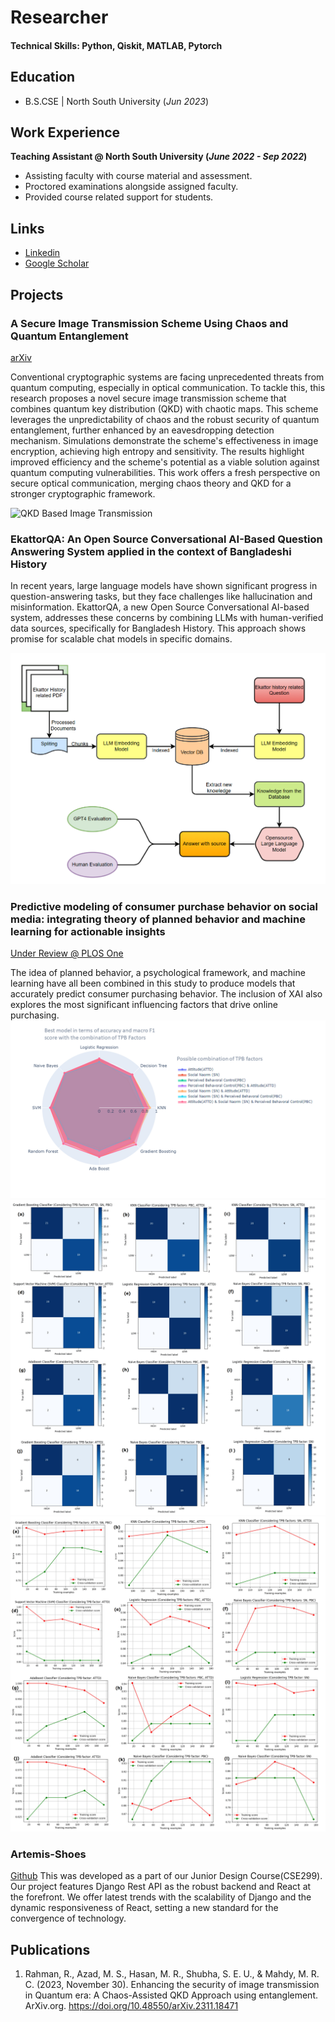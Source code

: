 # Researcher

#### Technical Skills: Python, Qiskit, MATLAB, Pytorch


## Education 			        		
- B.S.CSE | North South University (_Jun 2023_)

## Work Experience
**Teaching Assistant @ North South University (_June 2022 - Sep 2022_)**
- Assisting faculty with course material and assessment. 
- Proctored examinations alongside assigned faculty.
- Provided course related support for students.

## Links 
- [Linkedin](https://www.linkedin.com/in/raiyan78)
- [Google Scholar](https://scholar.google.com/citations?user=QrDmxHwAAAAJ&hl=en)

## Projects
### A Secure Image Transmission Scheme Using Chaos and Quantum Entanglement
[arXiv](https://arxiv.org/abs/2311.18471)


Conventional cryptographic systems are facing unprecedented threats from quantum computing, especially in optical communication. To tackle this, this research proposes a novel secure image transmission scheme that combines quantum key distribution (QKD) with chaotic maps. This scheme leverages the unpredictability of chaos and the robust security of quantum entanglement, further enhanced by an eavesdropping detection mechanism. Simulations demonstrate the scheme's effectiveness in image encryption, achieving high entropy and sensitivity. The results highlight improved efficiency and the scheme's potential as a viable solution against quantum computing vulnerabilities. This work offers a fresh perspective on secure optical communication, merging chaos theory and QKD for a stronger cryptographic framework.

![QKD Based Image Transmission](/assets/img/sit.jpg)

### EkattorQA: An Open Source Conversational AI-Based Question Answering System applied in the context of Bangladeshi History
<!---
Publication
-->
In recent years, large language models have shown significant progress in question-answering tasks, but they face challenges like hallucination and misinformation. EkattorQA, a new Open Source Conversational AI-based system, addresses these concerns by combining LLMs with human-verified data sources, specifically for Bangladesh History. This approach shows promise for scalable chat models in specific domains.

![Ekattor QA](/assets/img/eqa.png)

### Predictive modeling of consumer purchase behavior on social media: integrating theory of planned behavior and machine learning for actionable insights
[Under Review @ PLOS One](https://journals.plos.org/plosone/)

The idea of planned behavior, a psychological framework, and machine learning have all been combined in this study to produce models that accurately predict consumer purchasing behavior. The inclusion of XAI also explores the most significant influencing factors that drive online purchasing.
![Radar plot](/assets/img/Radarplot.png)
![Confusion matrix](/assets/img/ConfusionMatrix.png)
![Learning Curve](/assets/img/learningcurve.png)

### Artemis-Shoes
[Github](https://github.com/Raiyan78/Artemis-Shoes)
This was developed as a part of our Junior Design Course(CSE299). Our project features Django Rest API as the robust backend and React at the forefront. We offer latest trends with the scalability of Django and the dynamic responsiveness of React, setting a new standard for the convergence of technology.


## Publications
1. Rahman, R., Azad, M. S., Hasan, M. R., Shubha, S. E. U., & Mahdy, M. R. C. (2023, November 30). Enhancing the security of image transmission in Quantum era: A Chaos-Assisted QKD Approach using entanglement. ArXiv.org. https://doi.org/10.48550/arXiv.2311.18471






